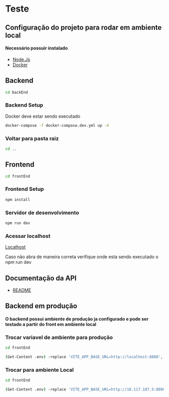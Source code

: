 
# Teste

## Configuração do projeto para rodar em ambiente local

#### Necessário possuir instalado
- [Node.Js](https://nodejs.org/en)
- [Docker](https://www.docker.com/)

## Backend
```sh
cd backEnd
```
### Backend Setup
Docker deve estar sendo executado
```sh
docker-compose -f docker-compose.dev.yml up -d
```
### Voltar para pasta raiz
```sh
cd ..
```
## Frontend
```sh
cd frontEnd
```
### Frontend Setup
```sh
npm install
```
### Servidor de desenvolvimento
```sh
npm run dev
```

### Acessar localhost
[Localhost](http://localhost:5173/)

Caso não abra de maneira correta verifique onde esta sendo executado o npm run dev

## Documentação da API

- [README](backEnd/README.md)


## Backend em produção

#### O backend possui ambiente de produção ja configurado e pode ser testado a partir do front em ambiente local

### Trocar variavel de ambiente para produção
```sh
cd frontEnd
```
```sh
(Get-Content .env) -replace 'VITE_APP_BASE_URL=http://localhost:8080', 'VITE_APP_BASE_URL=http://18.117.187.5:8080' | Set-Content .env
```

### Trocar para ambiente Local
```sh
cd frontEnd
```
```sh
(Get-Content .env) -replace 'VITE_APP_BASE_URL=http://18.117.187.5:8080', 'VITE_APP_BASE_URL=http://localhost:8080' | Set-Content .env
```